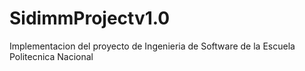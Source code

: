 # SidimmProjectv1.0
Implementacion del proyecto de Ingenieria de Software de la Escuela Politecnica Nacional
